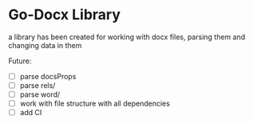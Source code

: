 # Go-Docx Library

a library has been created for working with docx files, parsing them and changing data in them

Future:

- [ ] parse docsProps
- [ ] parse rels/
- [ ] parse word/
- [ ] work with file structure with all dependencies
- [ ] add CI